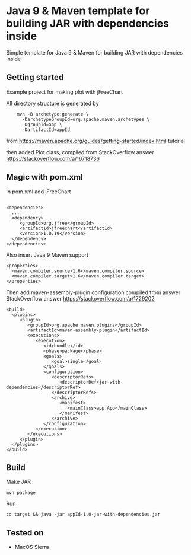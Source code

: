 # Java 9 & Maven template for building JAR with dependencies inside

Simple template for Java 9 & Maven for building JAR with dependencies inside

## Getting started

Example project for making plot with jFreeChart

All directory structure is generated by 
```
	mvn -B archetype:generate \
	  -DarchetypeGroupId=org.apache.maven.archetypes \
	  -DgroupId=app \
	  -DartifactId=appId
```
from https://maven.apache.org/guides/getting-started/index.html tutorial

then added Plot class, compiled from StackOverflow answer https://stackoverflow.com/a/16718736

## Magic with pom.xml

In pom.xml add jFreeChart

```

<dependencies>
  ...
  <dependency>
     <groupId>org.jfree</groupId>
     <artifactId>jfreechart</artifactId>
     <version>1.0.19</version>
  </dependency>
</dependencies>

```

Also insert Java 9 Maven support

```
<properties>
  <maven.compiler.source>1.6</maven.compiler.source>
  <maven.compiler.target>1.6</maven.compiler.target>
</properties>
```


Then add maven-assembly-plugin configuration compiled from answer StackOverflow answer https://stackoverflow.com/a/1729202
```
<build>
  <plugins>
     <plugin>
        <groupId>org.apache.maven.plugins</groupId>
        <artifactId>maven-assembly-plugin</artifactId>
        <executions>
           <execution>
              <id>bundle</id>
              <phase>package</phase>
              <goals>
                 <goal>single</goal>
              </goals>
              <configuration>
                 <descriptorRefs>
                    <descriptorRef>jar-with-dependencies</descriptorRef>
                 </descriptorRefs>
                 <archive>
                    <manifest>
                       <mainClass>app.App</mainClass>
                    </manifest>
                 </archive>
              </configuration>
           </execution>
        </executions>
     </plugin>
  </plugins>
</build>
```

## Build

Make JAR

```
mvn package
```

Run

```
cd target && java -jar appId-1.0-jar-with-dependencies.jar 
```

## Tested on 
 * MacOS Sierra 

